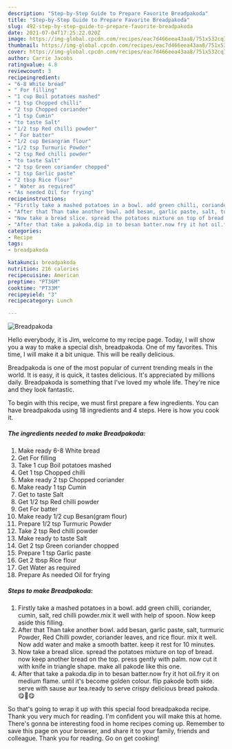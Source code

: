 ```yaml
---
description: "Step-by-Step Guide to Prepare Favorite Breadpakoda"
title: "Step-by-Step Guide to Prepare Favorite Breadpakoda"
slug: 492-step-by-step-guide-to-prepare-favorite-breadpakoda
date: 2021-07-04T17:25:22.020Z
image: https://img-global.cpcdn.com/recipes/eac7d466eea43aa8/751x532cq70/breadpakoda-recipe-main-photo.jpg
thumbnail: https://img-global.cpcdn.com/recipes/eac7d466eea43aa8/751x532cq70/breadpakoda-recipe-main-photo.jpg
cover: https://img-global.cpcdn.com/recipes/eac7d466eea43aa8/751x532cq70/breadpakoda-recipe-main-photo.jpg
author: Carrie Jacobs
ratingvalue: 4.8
reviewcount: 3
recipeingredient:
- "6-8 White bread"
- " For filling"
- "1 cup Boil potatoes mashed"
- "1 tsp Chopped chilli"
- "2 tsp Chopped coriander"
- "1 tsp Cumin"
- "to taste Salt"
- "1/2 tsp Red chilli powder"
- " For batter"
- "1/2 cup Besangram flour"
- "1/2 tsp Turmuric Powder"
- "2 tsp Red chilli powder"
- "to taste Salt"
- "2 tsp Green coriander chopped"
- "1 tsp Garlic paste"
- "2 tbsp Rice flour"
- " Water as required"
- "As needed Oil for frying"
recipeinstructions:
- "Firstly take a mashed potatoes in a bowl. add green chilli, coriander, cumin, salt, red chilli powder.mix it well with help of spoon. Now keep aside this filling."
- "After that Than take another bowl. add besan, garlic paste, salt, turmuric Powder, Red Chilli powder, coriander leaves, and rice flour. mix it well. Now add water and make a smooth batter. keep it rest for 10 minutes."
- "Now take a bread slice. spread the potatoes mixture on top of bread. now keep another bread on the top. press gently with palm. now cut it with knife in triangle shape. make all pakode like this one."
- "After that take a pakoda.dip in to besan batter.now fry it hot oil.fry it on medium flame. until it&#39;s become golden colour. flip pakode both side. serve with sause aur tea.ready to serve crispy delicious bread pakoda.😋🤩😋"
categories:
- Recipe
tags:
- breadpakoda

katakunci: breadpakoda 
nutrition: 216 calories
recipecuisine: American
preptime: "PT36M"
cooktime: "PT33M"
recipeyield: "3"
recipecategory: Lunch

---
```



![Breadpakoda](https://img-global.cpcdn.com/recipes/eac7d466eea43aa8/751x532cq70/breadpakoda-recipe-main-photo.jpg)

Hello everybody, it is Jim, welcome to my recipe page. Today, I will show you a way to make a special dish, breadpakoda. One of my favorites. This time, I will make it a bit unique. This will be really delicious.



Breadpakoda is one of the most popular of current trending meals in the world. It is easy, it is quick, it tastes delicious. It's appreciated by millions daily. Breadpakoda is something that I've loved my whole life. They're nice and they look fantastic.


To begin with this recipe, we must first prepare a few ingredients. You can have breadpakoda using 18 ingredients and 4 steps. Here is how you cook it.

<!--inarticleads1-->

##### The ingredients needed to make Breadpakoda:

1. Make ready 6-8 White bread
1. Get  For filling
1. Take 1 cup Boil potatoes mashed
1. Get 1 tsp Chopped chilli
1. Make ready 2 tsp Chopped coriander
1. Make ready 1 tsp Cumin
1. Get to taste Salt
1. Get 1/2 tsp Red chilli powder
1. Get  For batter
1. Make ready 1/2 cup Besan(gram flour)
1. Prepare 1/2 tsp Turmuric Powder
1. Take 2 tsp Red chilli powder
1. Make ready to taste Salt
1. Get 2 tsp Green coriander chopped
1. Prepare 1 tsp Garlic paste
1. Get 2 tbsp Rice flour
1. Get  Water as required
1. Prepare As needed Oil for frying




<!--inarticleads2-->

##### Steps to make Breadpakoda:

1. Firstly take a mashed potatoes in a bowl. add green chilli, coriander, cumin, salt, red chilli powder.mix it well with help of spoon. Now keep aside this filling.
1. After that Than take another bowl. add besan, garlic paste, salt, turmuric Powder, Red Chilli powder, coriander leaves, and rice flour. mix it well. Now add water and make a smooth batter. keep it rest for 10 minutes.
1. Now take a bread slice. spread the potatoes mixture on top of bread. now keep another bread on the top. press gently with palm. now cut it with knife in triangle shape. make all pakode like this one.
1. After that take a pakoda.dip in to besan batter.now fry it hot oil.fry it on medium flame. until it&#39;s become golden colour. flip pakode both side. serve with sause aur tea.ready to serve crispy delicious bread pakoda.😋🤩😋




So that's going to wrap it up with this special food breadpakoda recipe. Thank you very much for reading. I'm confident you will make this at home. There's gonna be interesting food in home recipes coming up. Remember to save this page on your browser, and share it to your family, friends and colleague. Thank you for reading. Go on get cooking!
